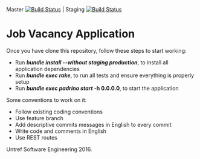 Master [![Build Status](https://snap-ci.com/gvquiroz/Ing-2016/branch/master/build_image)](https://snap-ci.com/gvquiroz/Ing-2016/branch/master)
 | Staging [![Build Status](https://snap-ci.com/gvquiroz/Ing-2016/branch/master/build_image)](https://snap-ci.com/gvquiroz/Ing-2016/branch/develop)

Job Vacancy Application
=======================

Once you have clone this repository, follow these steps to start working:

* Run **_bundle install --without staging production_**, to install all application dependencies
* Run **_bundle exec rake_**, to run all tests and ensure everything is properly setup
* Run **_bundle exec padrino start_ -h 0.0.0.0**, to start the application

Some conventions to work on it:

* Follow existing coding conventions
* Use feature branch
* Add descriptive commits messages in English to every commit
* Write code and comments in English
* Use REST routes

Untref Software Engineering 2016.
